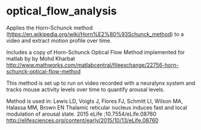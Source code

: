# optical_flow_analysis
Applies the Horn–Schunck method (https://en.wikipedia.org/wiki/Horn%E2%80%93Schunck_method) to a video and extract motion profile over time.

Includes a copy of Horn-Schunck Optical Flow Method implemented for matlab by by Mohd Kharbat
http://www.mathworks.com/matlabcentral/fileexchange/22756-horn-schunck-optical-flow-method

This method is set up to run on video recorded with a neuralynx system and tracks mouse activity levels over time to quantify arousal levels. 

Method is used in:
Lewis LD, Voigts J, Flores FJ, Schmitt LI, Wilson MA, Halassa MM, Brown EN
Thalamic reticular nucleus induces fast and local modulation of arousal state. 2015 eLife ;10.7554/eLife.08760
http://elifesciences.org/content/early/2015/10/13/eLife.08760
